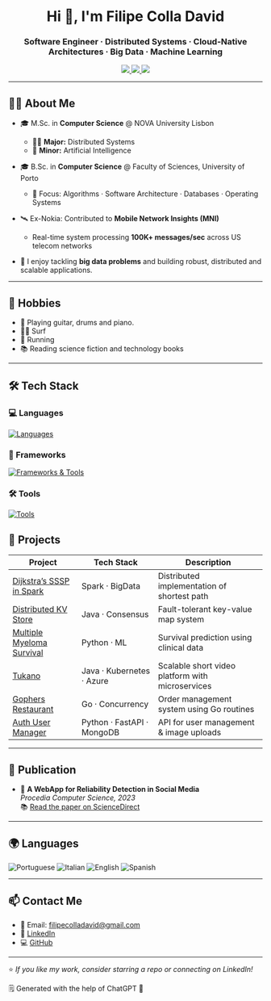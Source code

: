 <h1 align="center">Hi 👋, I'm Filipe Colla David</h1>
<h3 align="center">Software Engineer · Distributed Systems · Cloud-Native Architectures · Big Data · Machine Learning</h3>

<p align="center">
  <a href="mailto:filipecolladavid@gmail.com">
    <img src="https://img.shields.io/badge/email-filipecolladavid@gmail.com-red?style=flat-square&logo=gmail">
  </a>
  <a href="https://linkedin.com/in/filipecolladavid" target="_blank">
    <img src="https://img.shields.io/badge/LinkedIn-Filipe%20Colla%20David-blue?style=flat-square&logo=linkedin">
  </a>
  <a href="https://github.com/filipecolladavid" target="_blank">
    <img src="https://img.shields.io/github/followers/filipecolladavid?label=GitHub&style=flat-square&logo=github">
  </a>
</p>

---

## 👨‍💻 About Me

- 🎓 M.Sc. in **Computer Science** @ NOVA University Lisbon  
  - 🧑‍💻 **Major:** Distributed Systems  
  - 🧩 **Minor:** Artificial Intelligence

- 🎓 B.Sc. in **Computer Science** @ Faculty of Sciences, University of Porto  
  - 🧠 Focus: Algorithms · Software Architecture · Databases · Operating Systems

- 🛰️ Ex-Nokia: Contributed to **Mobile Network Insights (MNI)**  
  - Real-time system processing **100K+ messages/sec** across US telecom networks

- 🐳 I enjoy tackling **big data problems** and building robust, distributed and scalable applications.

---

## 🎯 Hobbies
- 🎸 Playing guitar, drums and piano.
- 🏄‍♂️ Surf
- 🏃 Running
- 📚 Reading science fiction and technology books

---

## 🛠️ Tech Stack

### 💻 Languages  
[![Languages](https://skillicons.dev/icons?i=java,python,go,c&theme=dark)](https://skillicons.dev)

### 🧰 Frameworks
[![Frameworks & Tools](https://go-skill-icons.vercel.app/api/icons?i=docker,kubernetes,helm,kafka,spark,mongodb,pytorch,fastapi,react&theme=light&perline=3)](https://skillicons.dev)

### 🛠️ Tools
[![Tools](https://go-skill-icons.vercel.app/api/icons?i=vscode,latex,git&theme=light&perline=3)](https://skillicons.dev)



## 🚀 Projects

| Project | Tech Stack | Description |
|--------|------------|-------------|
| [Dijkstra’s SSSP in Spark](https://github.com/filipecolladavid/dijkstra-sssp-spark) | Spark · BigData | Distributed implementation of shortest path |
| [Distributed KV Store](https://github.com/filipecolladavid/asd25-project02) | Java · Consensus | Fault-tolerant key-value map system |
| [Multiple Myeloma Survival](https://github.com/filipecolladavid/MultipleMyelomaSurvival) | Python · ML | Survival prediction using clinical data |
| [Tukano](https://github.com/filipecolladavid/tukano) | Java · Kubernetes · Azure | Scalable short video platform with microservices |
| [Gophers Restaurant](https://github.com/filipecolladavid/GophersRestaurant) | Go · Concurrency | Order management system using Go routines |
| [Auth User Manager](https://github.com/filipecolladavid/AuthUserManager) | Python · FastAPI · MongoDB | API for user management & image uploads |

---

## 📄 Publication

- 📝 **A WebApp for Reliability Detection in Social Media**  
  *Procedia Computer Science, 2023*  
  📚 [Read the paper on ScienceDirect](https://www.sciencedirect.com/science/article/pii/S1877050923002934)

---

## 🌍 Languages

![Portuguese](https://img.shields.io/badge/Portuguese-Native-green?style=flat-square)
![Italian](https://img.shields.io/badge/Italian-Native-green?style=flat-square)
![English](https://img.shields.io/badge/English-Fluent-blue?style=flat-square)
![Spanish](https://img.shields.io/badge/Spanish-Intermediate-yellow?style=flat-square)

---

## 📫 Contact Me

- 📧 Email: filipecolladavid@gmail.com  
- 💼 [LinkedIn](https://linkedin.com/in/filipecolladavid)  
- 💻 [GitHub](https://github.com/filipecolladavid)

---

⭐️ *If you like my work, consider starring a repo or connecting on LinkedIn!*

🗒️ Generated with the help of ChatGPT 🥸

